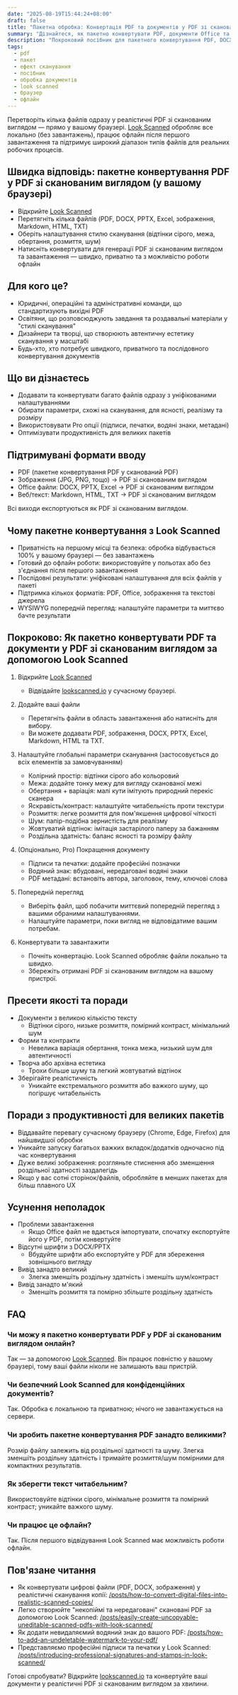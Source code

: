 ```yaml
---
date: "2025-08-19T15:44:24+08:00"
draft: false
title: "Пакетна обробка: Конвертація PDF та документів у PDF зі сканованим виглядом (Look Scanned)"
summary: "Дізнайтеся, як пакетно конвертувати PDF, документи Office та зображення у реалістичні PDF зі сканованим виглядом за допомогою Look Scanned — усе у вашому браузері з повною приватністю."
description: "Покроковий посібник для пакетного конвертування PDF, DOCX, PPTX, Excel, зображень та інших у PDF зі сканованим виглядом за допомогою Look Scanned. Локально, швидко та з пріоритетом приватності."
tags:
  - pdf
  - пакет
  - ефект сканування
  - посібник
  - обробка документів
  - look scanned
  - браузер
  - офлайн
---
```


Перетворіть кілька файлів одразу у реалістичні PDF зі сканованим виглядом — прямо у вашому браузері. [Look Scanned](https://lookscanned.io) обробляє все локально (без завантажень), працює офлайн після першого завантаження та підтримує широкий діапазон типів файлів для реальних робочих процесів.

## Швидка відповідь: пакетне конвертування PDF у PDF зі сканованим виглядом (у вашому браузері)

- Відкрийте [Look Scanned](https://lookscanned.io)
- Перетягніть кілька файлів (PDF, DOCX, PPTX, Excel, зображення, Markdown, HTML, TXT)
- Оберіть налаштування стилю сканування (відтінки сірого, межа, обертання, розмиття, шум)
- Натисніть конвертувати для генерації PDF зі сканованим виглядом та завантаження — швидко, приватно та з можливістю роботи офлайн

## Для кого це?

- Юридичні, операційні та адміністративні команди, що стандартизують вихідні PDF
- Освітяни, що розповсюджують завдання та роздавальні матеріали у "стилі сканування"
- Дизайнери та творці, що створюють автентичну естетику сканування у масштабі
- Будь-хто, хто потребує швидкого, приватного та послідовного конвертування документів

## Що ви дізнаєтесь

- Додавати та конвертувати багато файлів одразу з уніфікованими налаштуваннями
- Обирати параметри, схожі на сканування, для ясності, реалізму та розміру
- Використовувати Pro опції (підписи, печатки, водяні знаки, метадані)
- Оптимізувати продуктивність для великих пакетів

## Підтримувані формати вводу

- PDF (пакетне конвертування PDF у сканований PDF)
- Зображення (JPG, PNG, тощо) → PDF зі сканованим виглядом
- Office файли: DOCX, PPTX, Excel → PDF зі сканованим виглядом
- Веб/текст: Markdown, HTML, TXT → PDF зі сканованим виглядом

Всі виходи експортуються як PDF зі сканованим виглядом.

## Чому пакетне конвертування з Look Scanned

- Приватність на першому місці та безпека: обробка відбувається 100% у вашому браузері — без завантажень
- Готовий до офлайн роботи: використовуйте у польотах або без з'єднання після першого завантаження
- Послідовні результати: уніфіковані налаштування для всіх файлів у пакеті
- Підтримка кількох форматів: PDF, Office, зображення та текстові джерела
- WYSIWYG попередній перегляд: налаштуйте параметри та миттєво бачте результати

## Покроково: Як пакетно конвертувати PDF та документи у PDF зі сканованим виглядом за допомогою Look Scanned

1. Відкрийте [Look Scanned](https://lookscanned.io)
   - Відвідайте [lookscanned.io](https://lookscanned.io) у сучасному браузері.

2. Додайте ваші файли
   - Перетягніть файли в область завантаження або натисніть для вибору.
   - Ви можете додавати PDF, зображення, DOCX, PPTX, Excel, Markdown, HTML та TXT.

3. Налаштуйте глобальні параметри сканування (застосовується до всіх елементів за замовчуванням)
   - Колірний простір: відтінки сірого або кольоровий
   - Межа: додайте тонку межу для вигляду сканованої межі
   - Обертання + варіація: малі кути імітують природний перекіс сканера
   - Яскравість/контраст: налаштуйте читабельність проти текстури
   - Розмиття: легке розмиття для пом'якшення цифрової чіткості
   - Шум: папір-подібна зернистість для реалізму
   - Жовтуватий відтінок: імітація застарілого паперу за бажанням
   - Роздільна здатність: баланс ясності та розміру файлу

4. (Опціонально, Pro) Покращення документу
   - Підписи та печатки: додайте професійні позначки
   - Водяний знак: вбудовані, нередаговані водяні знаки
   - PDF метадані: встановіть автора, заголовок, тему, ключові слова

5. Попередній перегляд
   - Виберіть файл, щоб побачити миттєвий попередній перегляд з вашими обраними налаштуваннями.
   - Налаштуйте параметри, поки вигляд не відповідатиме вашим потребам.

6. Конвертувати та завантажити
   - Почніть конвертацію. Look Scanned обробляє файли локально та швидко.
   - Збережіть отримані PDF зі сканованим виглядом на вашому пристрої.

## Пресети якості та поради

- Документи з великою кількістю тексту
  - Відтінки сірого, низьке розмиття, помірний контраст, мінімальний шум
- Форми та контракти
  - Невелика варіація обертання, тонка межа, низький шум для автентичності
- Творча або архівна естетика
  - Трохи більше шуму та легкий жовтуватий відтінок
- Зберігайте реалістичність
  - Уникайте екстремального розмиття або важкого шуму, що погіршує читабельність

## Поради з продуктивності для великих пакетів

- Віддавайте перевагу сучасному браузеру (Chrome, Edge, Firefox) для найшвидшої обробки
- Уникайте запуску багатьох важких вкладок/додатків одночасно під час конвертування
- Дуже великі зображення: розгляньте стиснення або зменшення роздільної здатності заздалегідь
- Якщо у вас сотні сторінок/файлів, обробляйте в менших пакетах для більш плавного UX

## Усунення неполадок

- Проблеми завантаження
  - Якщо Office файл не вдається імпортувати, спочатку експортуйте його у PDF, потім конвертуйте
- Відсутні шрифти з DOCX/PPTX
  - Вбудуйте шрифти або експортуйте у PDF для збереження зовнішнього вигляду
- Вивід занадто великий
  - Злегка зменшіть роздільну здатність і зменшіть шум/контраст
- Вивід занадто м'який
  - Зменшіть розмиття та помірно збільште роздільну здатність

## FAQ

### Чи можу я пакетно конвертувати PDF у PDF зі сканованим виглядом онлайн?
Так — за допомогою [Look Scanned](https://lookscanned.io). Він працює повністю у вашому браузері, тому ваші файли ніколи не залишають ваш пристрій.

### Чи безпечний Look Scanned для конфіденційних документів?
Так. Обробка є локальною та приватною; нічого не завантажується на сервери.

### Чи зробить пакетне конвертування PDF занадто великими?
Розмір файлу залежить від роздільної здатності та шуму. Злегка зменшіть роздільну здатність і тримайте розмиття/шум помірними для компактних результатів.

### Як зберегти текст читабельним?
Використовуйте відтінки сірого, мінімальне розмиття та помірний контраст; уникайте важкого шуму.

### Чи працює це офлайн?
Так. Після першого відвідування Look Scanned має можливість роботи офлайн.

## Пов'язане читання

- Як конвертувати цифрові файли (PDF, DOCX, зображення) у реалістичні сканування копії: [/posts/how-to-convert-digital-files-into-realistic-scanned-copies/](../how-to-convert-digital-files-into-realistic-scanned-copies/)
- Легко створюйте "некопіймі та нередаговані" скановані PDF за допомогою Look Scanned: [/posts/easily-create-uncopyable-uneditable-scanned-pdfs-with-look-scanned/](../easily-create-uncopyable-uneditable-scanned-pdfs-with-look-scanned/)
- Як додати невидаляємий водяний знак до вашого PDF: [/posts/how-to-add-an-undeletable-watermark-to-your-pdf/](../how-to-add-an-undeletable-watermark-to-your-pdf/)
- Представляємо професійні підписи та печатки у Look Scanned: [/posts/introducing-professional-signatures-and-stamps-in-look-scanned/](../introducing-professional-signatures-and-stamps-in-look-scanned/)

Готові спробувати? Відкрийте [lookscanned.io](https://lookscanned.io) та конвертуйте ваші документи у реалістичні PDF зі сканованим виглядом за хвилини.